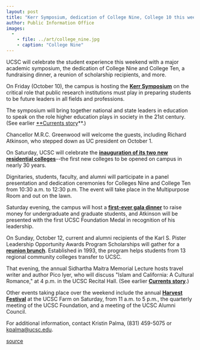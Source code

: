```yaml
---
layout: post
title: "Kerr Symposium, dedication of College Nine, College 10 this weekend"
author: Public Information Office
images:
  -
    - file: ../art/college_nine.jpg
    - caption: "College Nine"
---
```


UCSC will celebrate the student experience this weekend with a major academic symposium, the dedication of College Nine and College Ten, a fundraising dinner, a reunion of scholarship recipients, and more.

On Friday (October 10), the campus is hosting the [**Kerr Symposium**][1] on the critical role that public research institutions must play in preparing students to be future leaders in all fields and professions.

The symposium will bring together national and state leaders in education to speak on the role higher education plays in society in the 21st century. (See earlier [**Currents story][2]**.)

Chancellor M.R.C. Greenwood will welcome the guests, including Richard Atkinson, who stepped down as UC president on October 1.

On Saturday, UCSC will celebrate the [**inauguration of its two new residential colleges**][3]\--the first new colleges to be opened on campus in nearly 30 years.

Dignitaries, students, faculty, and alumni will participate in a panel presentation and dedication ceremonies for Colleges Nine and College Ten from 10:30 a.m. to 12:30 p.m. The event will take place in the Multipurpose Room and out on the lawn.

Saturday evening, the campus will host a [**first-ever gala dinner**][4] to raise money for undergraduate and graduate students, and Atkinson will be presented with the first UCSC Foundation Medal in recognition of his leadership.

On Sunday, October 12, current and alumni recipients of the Karl S. Pister Leadership Opportunity Awards Program Scholarships will gather for a [**reunion brunch**][5]. Established in 1993, the program helps students from 13 regional community colleges transfer to UCSC.

That evening, the annual Sidhartha Maitra Memorial Lecture hosts travel writer and author Pico Iyer, who will discuss "Islam and California: A Cultural Romance," at 4 p.m. in the UCSC Recital Hall. (See earlier [**Currents story**][6].)

Other events taking place over the weekend include the annual [**Harvest Festival**][7] at the UCSC Farm on Saturday, from 11 a.m. to 5 p.m., the quarterly meeting of the UCSC Foundation, and a meeting of the UCSC Alumni Council.

For additional information, contact Kristin Palma, (831) 459-5075 or [kpalma@ucsc.edu][8].  

[1]: http://kerrsymposium.ucsc.edu/
[2]: http://currents.ucsc.edu/03-04/09-22/kerr.html
[3]: http://kerrsymposium.ucsc.edu/events.html#dedication
[4]: http://kerrsymposium.ucsc.edu/events.html#dinner
[5]: http://kerrsymposium.ucsc.edu/events.html#brunch
[6]: http://currents.ucsc.edu/03-04/09-29/iyer.html
[7]: http://currents.ucsc.edu/03-04/10-06/harvest.html
[8]: mailto:kpalma@ucsc.edu

[source](http://www1.ucsc.edu/currents/03-04/10-06/symposium.html "Permalink to symposium")
